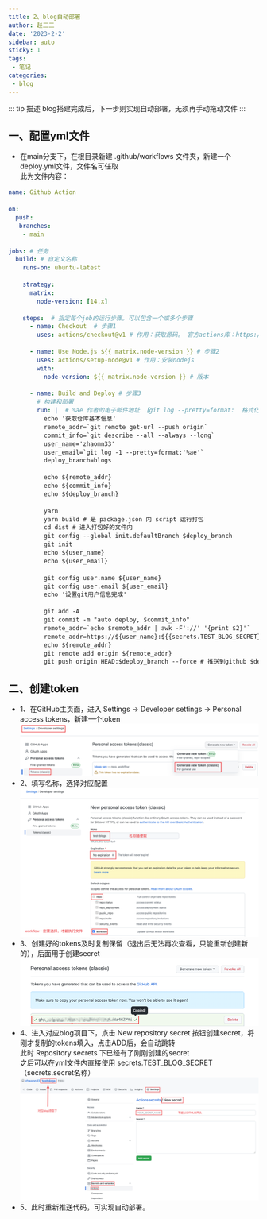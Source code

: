 ```yaml
---
title: 2、blog自动部署
author: 赵三三
date: '2023-2-2'
sidebar: auto
sticky: 1
tags:
 - 笔记
categories:
 - blog
---
```


::: tip 描述
blog搭建完成后，下一步则实现自动部署，无须再手动拖动文件
:::

## 一、配置yml文件
- 在main分支下，在根目录新建 .github/workflows 文件夹，新建一个deploy.yml文件，文件名可任取<br>
此为文件内容：
```yml
name: Github Action

on:
  push:
   branches:
    - main

jobs: # 任务
  build: # 自定义名称
    runs-on: ubuntu-latest

    strategy:
      matrix:
        node-version: [14.x]

    steps:  # 指定每个job的运行步骤。可以包含一个或多个步骤
      - name: Checkout  # 步骤1
        uses: actions/checkout@v1 # 作用：获取源码。 官方actions库：https://github.com/actions

      - name: Use Node.js ${{ matrix.node-version }} # 步骤2
        uses: actions/setup-node@v1 # 作用：安装nodejs
        with:
          node-version: ${{ matrix.node-version }} # 版本

      - name: Build and Deploy # 步骤3
        # 构建和部署
        run: |  # %ae 作者的电子邮件地址 【git log --pretty=format:  格式化log输出】
          echo '获取仓库基本信息'
          remote_addr=`git remote get-url --push origin`
          commit_info=`git describe --all --always --long`
          user_name='zhaomn33'
          user_email=`git log -1 --pretty=format:'%ae'`   
          deploy_branch=blogs

          echo ${remote_addr}
          echo ${commit_info}
          echo ${deploy_branch}

          yarn
          yarn build # 是 package.json 内 script 运行打包
          cd dist # 进入打包好的文件内
          git config --global init.defaultBranch $deploy_branch
          git init
          echo ${user_name}
          echo ${user_email}

          git config user.name ${user_name}
          git config user.email ${user_email}
          echo '设置git用户信息完成'

          git add -A
          git commit -m "auto deploy, $commit_info"
          remote_addr=`echo $remote_addr | awk -F'://' '{print $2}'`
          remote_addr=https://${user_name}:${{secrets.TEST_BLOG_SECRET}}@${remote_addr}
          echo ${remote_addr}
          git remote add origin ${remote_addr}
          git push origin HEAD:$deploy_branch --force # 推送到github $deploy_branch分支
```
## 二、创建token
- 1、在GitHub主页面，进入 Settings -> Developer settings -> Personal access tokens，新建一个token<br>
![createToken](../../../.vuepress/public/imgs/createToken.png)
- 2、填写名称，选择对应配置
![create-tokens](../../../.vuepress/public/imgs/create-tokens.png)
- 3、创建好的tokens及时复制保留（退出后无法再次查看，只能重新创建新的），后面用于创建secret<br>
![tokens](../../../.vuepress/public/imgs/tokens.png)
- 4、进入对应blog项目下，点击 New repository secret 按钮创建secret，将刚才复制的tokens填入，点击ADD后，会自动跳转<br>
此时 Repository secrets 下已经有了刚刚创建的secret<br>
之后可以在yml文件内直接使用 secrets.TEST_BLOG_SECRET（secrets.secret名称）
![secret](../../../.vuepress/public/imgs/secret.png)
- 5、此时重新推送代码，可实现自动部署。